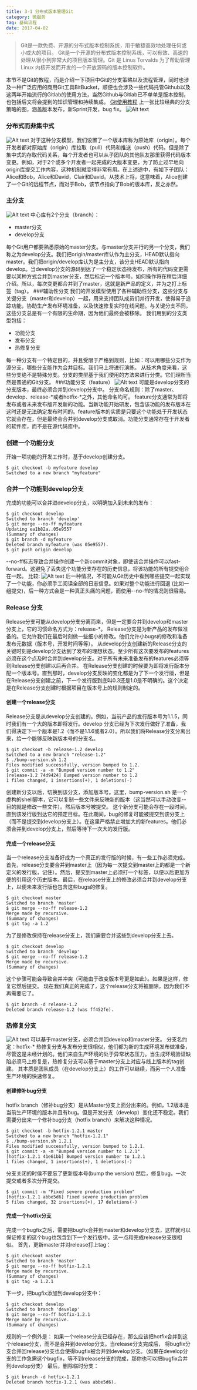 ```yaml
---
title: 3-1 分布式版本管理Git
category: 微服务
tag: 基础流程
date: 2017-04-02
---
```

> Git是一款免费、开源的分布式版本控制系统，用于敏捷高效地处理任何或小或大的项目。
Git是一个开源的分布式版本控制系统，可以有效、高速的处理从很小到非常大的项目版本管理。Git 是 Linus Torvalds 为了帮助管理 Linux 内核开发而开发的一个开放源码的版本控制软件。

<!--more-->
本节不是Git的教程，而是介绍一下项目中Git的分支策略以及流程管理，同时也涉及一种广泛应用的商用Git工具BitBucket，顺便也会涉及一些代码托管Github以及这两年开始流行的Gitlab的使用方法，当然Github与Gitlab已不单单是版本控制，也包括后文将会提到的知识管理和持续集成。
[Git使用教程](http://www.liaoxuefeng.com/wiki/0013739516305929606dd18361248578c67b8067c8c017b000)
上一张比较经典的分支策略的图，涵盖版本发布，新Sprint开发，bug fix。
![Alt text](https://shushiinfo-1251883896.cos.ap-beijing.myqcloud.com/hexo-blog/images/branches.png)
### 分布式而非集中式
![Alt text](https://shushiinfo-1251883896.cos.ap-beijing.myqcloud.com/hexo-blog/images/distributed.png)
对于这种分支模型，我们设置了一个版本库称为原始库（origin）。每个开发者都对原始库（origin）库拉取（pull）代码和推送（push）代码。但是除了集中式的存取代码关系，每个开发者也可以从子团队的其他队友那里获得代码版本变更。例如，对于2个或多个开发者一起完成的大版本变更，为了防止过早地向origin库提交工作内容，这种机制就变得非常有用。在上述途中，有如下子团队：Alice和Bob，Alice和David，Clair和David。从技术上将，这意味着，Alice创建了一个Git的远程节点，而对于Bob，该节点指向了Bob的版本库，反之亦然。
### 主分支
![Alt text](https://shushiinfo-1251883896.cos.ap-beijing.myqcloud.com/hexo-blog/images/main.png)
中心库有2个分支（branch）：
- master分支
- develop分支

每个Git用户都要熟悉原始的master分支。与master分支并行的另一个分支，我们称之为develop分支。我们把origin/master库认作为主分支，HEAD默认指向master。我们把origin/develop库认为是主分支，该分支HEAD默认指向develop。当develop分支的源码到达了一个稳定状态待发布，所有的代码变更需要以某种方式合并到master分支，然后标记一个版本号。如何操作将在稍后详细介绍。所以，每次变更都合并到了master，这就是新产品的定义，并为之打上标签（tag）。
###辅助性分支
我们的开发模型使用了各种辅助性分支，这些分支与关键分支（master和develop）一起，用来支持团队成员们并行开发，使得易于追踪功能，协助生产发布环境准备，以及快速修复实时在线问题。与关键分支不同，这些分支总是有一个有限的生命期，因为他们最终会被移除。
我们用到的分支类型包括：
- 功能分支
- 发布分支
- 热修复分支

每一种分支有一个特定目的，并且受限于严格到规则，比如：可以用哪些分支作为源分支，哪些分支能作为合并目标。我们马上将进行演练。
从技术角度来看，这些分支绝不是特殊分支。分支的类型基于我们使用的方法来进行分类。它们理所当然是普通的Git分支。
###功能分支（feature）
![Alt text](https://shushiinfo-1251883896.cos.ap-beijing.myqcloud.com/hexo-blog/images/feature.png)
可能是develop分支的分支版本，最终必须合并到develop分支中。
分支命名规则：除了master、develop、release-*或者hotfix-*之外，其他命名均可。
feature分支通常为即将发布或者未来发布版开发新的功能。当新功能开始研发，包含该功能的发布版本在这时还是无法确定发布时间的。feature版本的实质是只要这个功能处于开发状态它就会存在，但是最终会合并到develop分支或取消。功能分支通常存在于开发者的软件库，而不是在源代码库中。
### 创建一个功能分支
开始一项功能的开发工作时，基于develop创建分支。
```
$ git checkout -b myfeature develop
Switched to a new branch "myfeature"
```
### 合并一个功能到develop分支
完成的功能可以合并进develop分支，以明确加入到未来的发布：
```
$ git checkout develop
Switched to branch 'develop'
$ git merge --no-ff myfeature
Updating ea1b82a..05e9557
(Summary of changes)
$ git branch -d myfeature
Deleted branch myfeature (was 05e9557).
$ git push origin develop
```
--no-ff标志导致合并操作创建一个新commit对象，即使该合并操作可以fast-forward。这避免了丢失这个功能分支存在的历史信息，将该功能的所有提交组合在一起。 比较:
![Alt text](https://shushiinfo-1251883896.cos.ap-beijing.myqcloud.com/hexo-blog/images/merge.png)
后一种情况，不可能从Git历史中看到哪些提交一起实现了一个功能，你必须手工阅读全部的日志信息。如果对整个功能进行回退 (比如一组提交)，后一种方式会是一种真正头痛的问题，而使用--no-ff的情况则很容易。
### Release 分支
Release分支可能从develop分支分离而来，但是一定要合并到develop和master分支上，它的习惯命名方式为：release-*。
Release分支是为新产品的发布做准备的。它允许我们在最后时刻做一些细小的修改。他们允许小bugs的修改和准备发布元数据（版本号，开发时间等等）。
从develop分支创建新的Release分支的关键时刻是develop分支达到了发布的理想状态。至少所有这次要发布的features必须在这个点及时合并到develop分支。对于所有未来准备发布的features必须等到Release分支创建以后再合并。
在Release分支创建的时候要为即将发行版本分配一个版本号。直到那时，develop分支反映的变化都是为了下一个发行版，但是在Release分支创建之前，下一个发行版到底叫0.3还是1.0是不明确的。这个决定是在Release分支创建时根据项目在版本号上的规则制定的。
#### 创建一个release分支
Release分支是从develop分支创建的。例如，当前产品的发行版本号为1.1.5，同时我们有一个大的版本即将发行。develop 分支已经为下次发行做好了准备，我们得决定下一个版本是1.2（而不是1.1.6或者2.0）。所以我们将Release分支分离出来，给一个能够反映新版本号的分支名。
```
$ git checkout -b release-1.2 develop
Switched to a new branch "release-1.2"
$ ./bump-version.sh 1.2
Files modified successfully, version bumped to 1.2.
$ git commit -a -m "Bumped version number to 1.2"
[release-1.2 74d9424] Bumped version number to 1.2
1 files changed, 1 insertions(+), 1 deletions(-)
```
创建新分支以后，切换到该分支，添加版本号。这里，bump-version.sh 是一个虚构的shell脚本，它可以复制一些文件来反映新的版本（这当然可以手动改变--目的就是修改一些文件）。然后版本号被提交。
这个新分支可能会存在一段时间，直到该发行版到达它的预定目标。在此期间，bug的修复可能被提交到该分支上（而不是提交到develop分支上）。在这里严格禁止增加大的新features。他们必须合并到develop分支上，然后等待下一次大的发行版。
#### 完成一个release分支
当一个release分支准备好成为一个真正的发行版的时候，有一些工作必须完成。首先，release分支要合并到master上（因为每一次提交到master上的都是一个新定义的发行版，记住）。然后，提交到master上必须打一个标签，以便以后更加方便的引用这个历史版本。最后，在release分支上的修改必须合并到develop分支上，以便未来发行版也包含这些bugs的修复。
```
$ git checkout master
Switched to branch 'master'
$ git merge --no-ff release-1.2
Merge made by recursive.
(Summary of changes)
$ git tag -a 1.2
```
为了是修改保持在release分支上，我们需要合并这些到develop分支上去。
```
$ git checkout develop
Switched to branch 'develop'
$ git merge --no-ff release-1.2
Merge made by recursive.
(Summary of changes)
```
这个步骤可能会导致合并冲突（可能由于改变版本号更是如此）。如果是这样，修复它然后提交。
现在我们真正的完成了，这个release分支将被删除，因为我们不再需要它了。
```
$ git branch -d release-1.2
Deleted branch release-1.2 (was ff452fe).
```
### 热修复分支
![Alt text](https://shushiinfo-1251883896.cos.ap-beijing.myqcloud.com/hexo-blog/images/hotfix.png)
可以基于master分支，必须合并回develop和master分支。
分支名约定：hotfix-*
热修复分支与发布分支很相似，他们都为新的生成环境发布做准备，尽管这是未经计划的。他们来自生产环境的处于异常状态压力。当生成环境验证缺陷必须马上修复是，热修复分支可以基于master分支上对应与线上版本的tag创建。
其本质是团队成员（在develop分支上）的工作可以继续，而另一个人准备生产环境的快速修复。
#### 创建修补bug分支
hotfix branch（修补bug分支）是从Master分支上面分出来的。例如，1.2版本是当前生产环境的版本并且有bug。但是开发分支（develop）变化还不稳定。我们需要分出来一个修补bug分支（hotfix branch）来解决这种情况。
```
$ git checkout -b hotfix-1.2.1 master
Switched to a new branch "hotfix-1.2.1"
$ ./bump-version.sh 1.2.1
Files modified successfully, version bumped to 1.2.1.
$ git commit -a -m "Bumped version number to 1.2.1"
[hotfix-1.2.1 41e61bb] Bumped version number to 1.2.1
1 files changed, 1 insertions(+), 1 deletions(-)
```
分支关闭的时侯不要忘了更新版本号(bump the version)
然后，修复bug，一次提交或者多次分开提交。
```
$ git commit -m "Fixed severe production problem"
[hotfix-1.2.1 abbe5d6] Fixed severe production problem
5 files changed, 32 insertions(+), 17 deletions(-)
```
#### 完成一个hotfix分支
完成一个bugfix之后，需要把bugfix合并到master和develop分支去，这样就可以保证修复的这个bug也包含到下一个发行版中。这一点和完成release分支很相似。
首先，更新master并对release打上tag：
```
$ git checkout master
Switched to branch 'master'
$ git merge --no-ff hotfix-1.2.1
Merge made by recursive.
(Summary of changes)
$ git tag -a 1.2.1
```
下一步，把bugfix添加到develop分支中：
```
$ git checkout develop
Switched to branch 'develop'
$ git merge --no-ff hotfix-1.2.1
Merge made by recursive.
(Summary of changes)
```
规则的一个例外是： 如果一个release分支已经存在，那么应该把hotfix合并到这个release分支，而不是合并到develop分支。当release分支完成后， 将bugfix分支合并回release分支也会使得bugfix被合并到develop分支。（如果在develop分支的工作急需这个bugfix，等不到release分支的完成，那你也可以把bugfix合并到develop分支）
最后，删除临时分支：
```
$ git branch -d hotfix-1.2.1
Deleted branch hotfix-1.2.1 (was abbe5d6).
```